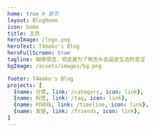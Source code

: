 ```yaml
---
home: true # 首页
layout: BlogHome
icon: home
title: 主页
heroImage: /logo.png
heroText: T4mako's Blog
heroFullScreen: true
tagline: 咖啡很苦，但这是为了用舌头去品尝生活的苦涩
bgImage: /assets/images/bg.png

footer: T4mako's Blog
projects: [ 
  {name: 分类, link: /category, icon: link},
  {name: 标签, link: /tag, icon: link},
  {name: 时间线, link: /timeline, icon: link},
  {name: 友链, link: /friends, icon: link},
]
---
```


<script>
  
</script>
